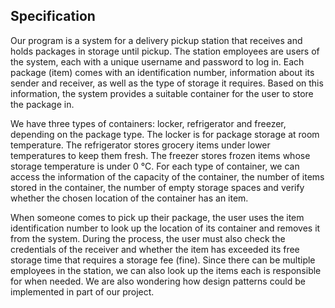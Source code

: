 ## Specification


Our program is a system for a delivery pickup station that receives and holds packages in storage until pickup. The station employees are users of the system, each with a unique username and password to log in. Each package (item) comes with an identification number, information about its sender and receiver, as well as the type of storage it requires. Based on this information, the system provides a suitable container for the user to store the package in.

We have three types of containers: locker, refrigerator and freezer, depending on the package type. The locker is for package storage at room temperature. The refrigerator stores grocery items under lower temperatures to keep them fresh. The freezer stores frozen items whose storage temperature is under 0 °C.  For each type of container, we can access the information of the capacity of the container, the number of items stored in the container, the number of empty storage spaces and verify whether the chosen location of the container has an item.

When someone comes to pick up their package, the user uses the item identification number to look up the location of its container and removes it from the system. During the process, the user must also check the credentials of the receiver and whether the item has exceeded its free storage time that requires a storage fee (fine). Since there can be multiple employees in the station, we can also look up the items each is responsible for when needed.  We are also wondering how design patterns could be implemented in part of our project.
